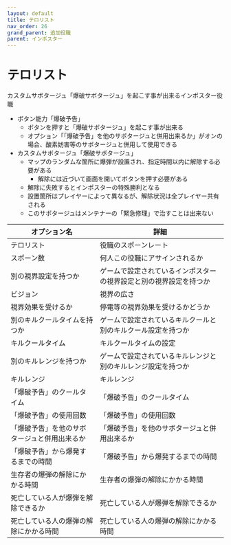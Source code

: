 ```yaml
---
layout: default
title: テロリスト
nav_order: 26
grand_parent: 追加役職
parent: インポスター
---
```


# テロリスト

カスタムサボタージュ「爆破サボタージュ」を起こす事が出来るインポスター役職

 - ボタン能力「爆破予告」
   - ボタンを押すと「爆破サボタージュ」を起こす事が出来る
   - オプション「「爆破予告」を他のサボタージュと併用出来るか」がオンの場合、酸素妨害等のサボタージュと併用して使用できる
 - カスタムサボタージュ「爆破サボタージュ」
   - マップのランダムな箇所に爆弾が設置され、指定時間以内に解除する必要がある
     - 解除には近づいて画面を開いてボタンを押す必要がある
   - 解除に失敗するとインポスターの特殊勝利となる
   - 設置箇所はプレイヤーによって異なるが、解除状況は全プレイヤー共有される
   - このサボタージュはメンテナーの「緊急修理」で治すことは出来ない


|  オプション名 |  詳細  |
| ---- | ---- |
|  テロリスト  | 役職のスポーンレート |
|  スポーン数  | 何人この役職にアサインされるか |
|  別の視界設定を持つか  |  ゲームで設定されているインポスターの視界設定と別の視界設定を持つか  |
|  ビジョン  |  視界の広さ  |
|  視界効果を受けるか  |  停電等の視界効果を受けるかどうか  |
|  別のキルクールタイムを持つか  | ゲームで設定されているキルクールと別のキルクール設定を持つか |
|  キルクールタイム  |  キルクールタイムの設定  |
|  別のキルレンジを持つか  |  ゲームで設定されているキルレンジと別のキルレンジ設定を持つか  |
|  キルレンジ  |  キルレンジ  |
|  「爆破予告」のクールタイム  |  「爆破予告」のクールタイム  |
|  「爆破予告」の使用回数  | 「爆破予告」の使用回数  |
|  「爆破予告」を他のサボタージュと併用出来るか  | 「爆破予告」を他のサボタージュと併用出来るか  |
|  「爆破予告」から爆発するまでの時間  | 「爆破予告」から爆発するまでの時間  |
|  生存者の爆弾の解除にかかる時間  | 生存者の爆弾の解除にかかる時間  |
|  死亡している人が爆弾を解除できるか  | 死亡している人が爆弾を解除できるか  |
|  死亡している人の爆弾の解除にかかる時間  | 死亡している人の爆弾の解除にかかる時間 |